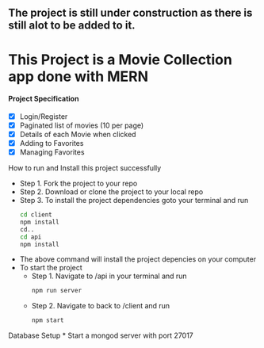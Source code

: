 ## The project is still under construction as there is still alot to be added to it.
# This Project is a Movie Collection app done with MERN


#### Project Specification
- [x] Login/Register
- [x] Paginated list of movies (10 per page)
- [x] Details of each Movie when clicked
- [x] Adding to Favorites
- [x] Managing Favorites

How to run and Install this project successfully

* Step 1. Fork the project to your repo
* Step 2. Download or clone the project to your local repo
* Step 3. To install the project dependencies goto your terminal and run
    ```sh
    cd client
    npm install
    cd..
    cd api
    npm install
    ```
* The above command will install the project depencies on your computer
* To start the project 
    * Step 1. Navigate to /api in your terminal  and run 
        ```sh
        npm run server
        ```
    * Step 2. Navigate to back to /client and run 
        ```sh
        npm start
        ```
Database Setup
    * Start a mongod server with port 27017